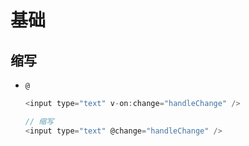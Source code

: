 # 基础

## 缩写

- `@`

    ```js
    <input type="text" v-on:change="handleChange" />

    // 缩写
    <input type="text" @change="handleChange" />

    ```
